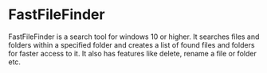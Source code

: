 # FastFileFinder
FastFileFinder is a search tool for windows 10 or higher. It searches files and folders within a specified folder and creates a list of found files and folders for faster access to it. It also has features like delete, rename a file or folder etc.
